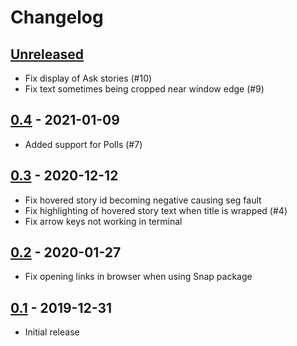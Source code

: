 # Changelog

## [Unreleased]

- Fix display of Ask stories (#10)
- Fix text sometimes being cropped near window edge (#9)

## [0.4] - 2021-01-09

- Added support for Polls (#7)

## [0.3] - 2020-12-12

- Fix hovered story id becoming negative causing seg fault
- Fix highlighting of hovered story text when title is wrapped (#4)
- Fix arrow keys not working in terminal

## [0.2] - 2020-01-27

- Fix opening links in browser when using Snap package

## [0.1] - 2019-12-31

- Initial release

[unreleased]: https://github.com/ggerganov/hnterm/compare/v0.4...HEAD
[0.4]: https://github.com/ggerganov/hnterm/releases/tag/v0.4
[0.3]: https://github.com/ggerganov/hnterm/releases/tag/v0.3
[0.2]: https://github.com/ggerganov/hnterm/releases/tag/v0.2
[0.1]: https://github.com/ggerganov/hnterm/releases/tag/v0.1
